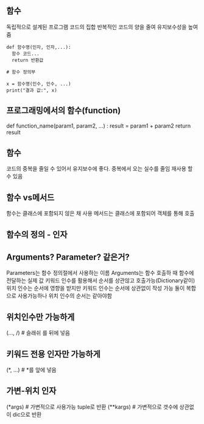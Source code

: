## 함수
독립적으로 설계된 프로그램 코드의 집합
반복적인 코드의 양을 줄여 유지보수성을 높여줌

```
def 함수명(인자, 인자,...):
  함수 코드...
  return 반환값

# 함수 정의부

x = 함수명(인수, 인수, ...)
print("결과 값:", x)
```

## 프로그래밍에서의 함수(function)
def function_name(param1, param2, ...) :
  result = param1 + param2
  return result

## 함수
코드의 중복을 줄일 수 있어서 유지보수에 좋다.
중복에서 오는 실수를 줄임
재사용 할 수 있음

## 함수 vs메서드
함수는 클래스에 포함되지 않은 채 사용
메서드는 클래스에 포함되어 객체를 통해 호출

## 함수의 정의 - 인자
## Arguments? Parameter? 같은거?
Parameters는 함수 정의절에서 사용하는 이름
Arguments는 함수 호출하 때 함수에 전달하는 실제 값
키워드 인수를 활용해서 순서를 상관않고 호출가능(Dictionary같이)
위치 인수는 순서에 영향을 받지만 키워드 인수는 순서에 상관없이 작성 가능
둘이 복합으로 사용가능하나 위치 인수의 순서는 같아야함

## 위치인수만 가능하게
(..., /) # 슬래쉬 를 뒤에 넣음
## 키워드 전용 인자만 가능하게
(*, ...) # *를 앞에 넣음

## 가변-위치 인자
(*args) # 가변적으로 사용가능 tuple로 반환
(**kargs) # 가변적으로 갯수에 상관없이 dic으로 반환

















